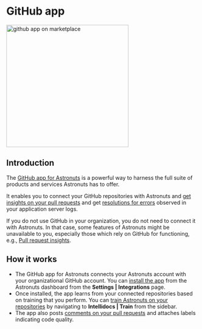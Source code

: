 # GitHub app

<img src="github-app-marketplace-listing.png" alt="github app on marketplace" border-effect="line" width="321" 
thumbnail="true"/>
## Introduction

The [GitHub app for Astronuts](https://github.com/marketplace/astronuts-app) is a powerful way
to harness the full suite of products and services Astronuts has to offer.

It enables you to connect your GitHub repositories with Astronuts
and [get insights on your pull requests](Pull-request-insights.md)
and get [resolutions for errors](Error-monitoring.md) observed in your application server logs.

If you do not use GitHub in your organization, you do not need to connect it with Astronuts.
In that case, some features of Astronuts might be unavailable to you,
especially those which rely on GitHub for functioning,
e.g., [Pull request insights](Pull-request-insights.md).

## How it works

* The GitHub app for Astronuts connects your Astronuts account with your organizational GitHub account. You can [install the app](Connect-Git-Repositories.md) from the Astronuts dashboard from the **Settings | Integrations** page.
* Once installed, the app learns from your connected repositories based on training that you perform. You can [train Astronuts on your repositories](Setup-AI-Training.md) by navigating to **Intellidocs | Train** from the sidebar.
* The app also posts [comments on your pull requests](Pull-request-insights.md) and attaches labels indicating code quality.